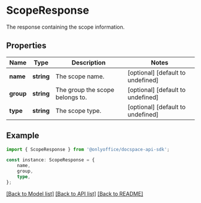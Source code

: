 # ScopeResponse

The response containing the scope information.

## Properties

Name | Type | Description | Notes
------------ | ------------- | ------------- | -------------
**name** | **string** | The scope name. | [optional] [default to undefined]
**group** | **string** | The group the scope belongs to. | [optional] [default to undefined]
**type** | **string** | The scope type. | [optional] [default to undefined]

## Example

```typescript
import { ScopeResponse } from '@onlyoffice/docspace-api-sdk';

const instance: ScopeResponse = {
    name,
    group,
    type,
};
```

[[Back to Model list]](../README.md#documentation-for-models) [[Back to API list]](../README.md#documentation-for-api-endpoints) [[Back to README]](../README.md)
